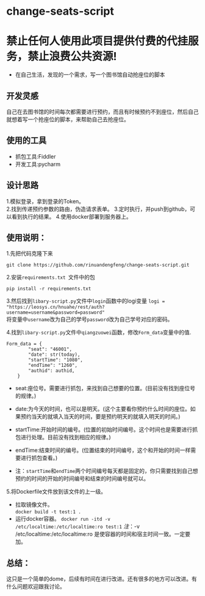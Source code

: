 # change-seats-script

# 禁止任何人使用此项目提供付费的代挂服务，禁止浪费公共资源!
- 在自己生活，发现的一个需求，写一个图书馆自动抢座位的脚本

## 开发灵感
自己在去图书馆的时间每次都需要进行预约，而且有时候预约不到座位，然后自己就想着写一个抢座位的脚本，来帮助自己去抢座位。

## 使用的工具
- 抓包工具:Fiddler
- 开发工具:pycharm



## 设计思路
1.模拟登录，拿到登录的Token。  
2.找到传递预约参数的路由，伪造请求表单。 
3.定时执行，并push到github，可以看到执行的结果。 
4.使用docker部署到服务器上。  


## 使用说明：

1.先把代码克隆下来  
```
git clone https://github.com/rinuandengfeng/change-seats-script.git
```  
2.安装```requirements.txt ```文件中的包
```
pip install -r requirements.txt
```

3.然后找到```libary-script.py```文件中```login```函数中的logi变量
```logi = "https://leosys.cn/hnuahe/rest/auth?username=username&password=password"```  
将变量中```username```改为自己的学号```password```改为自己学号对应的密码。

4.找到```libary-script.py```文件中```qiangzuowei```函数，修改```Form_data```变量中的值.  
```
Form_data = {
        "seat": "46001",
        "date": str(today),
        "startTime": "1080",
        "endTime": "1260",
        "authid": authid,
    }
```

- seat:座位号。需要进行抓包，来找到自己想要的位置。(目前没有找到座位号的规律。)  

- date:为今天的时间，也可以是明天。(这个主要看你预约什么时间的座位。如果预约当天的就填入当天的时间，要是预约明天的就填入明天的时间。)  

- startTime:开始时间的编号。(位置的初始时间编号。这个时间也是需要进行抓包进行处理。目前没有找到相应的规律。)  
- endTime:结束时间的编号。(位置结束的时间编号，这个和开始的时间一样需要进行抓包查看。)  

* 注：```startTime```和```endTime```两个时间编号每天都是固定的，你只需要找到自己想预约的时间的开始的时间编号和结束的时间编号就可以。  


5.将Dockerfile文件放到该文件的上一级。  
 - 拉取镜像文件。  
 ```docker build -t test:1 . ```
 - 运行docker容器。
 ``` docker run -itd -v /etc/localtime:/etc/localtime:ro test:1 ```
 *注*：-v /etc/localtime:/etc/localtime:ro 是使容器的时间和宿主时间一致。一定要加。
  

## 总结：  
这只是一个简单的dome，后续有时间在进行改进。还有很多的地方可以改进。有什么问题欢迎跟我讨论。
 


